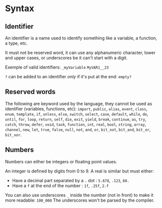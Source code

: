 # Syntax

## Identifier

An identifier is a name used to identify something like a variable, a function, a type, etc.

It must not be reserved word, it can use any alphanumeric character, lower and upper cases, or underscores be it can't start with a digit.

Exemple of valid identifiers:
`_myVariable`
`MyVAR1__23`

`?` can be added to an identifier *only* if it's put at the end:
`empty?`

## Reserved words

The following are keyword used by the language, they cannot be used as identifier (variables, functions, etc):
`import`, `public`, `alias`, `event`, `class`, `enum`, `template`, `if`, `unless`, `else`, `switch`, `select`, `case`, `default`, `while`, `do`, `until`, `for`, `loop`, `return`, `self`, `die`, `exit`, `yield`, `break`, `continue`, `as`, `try`, `catch`, `throw`, `defer`, `void`, `task`, `function`, `int`, `real`, `bool`, `string`, `array`, `channel`, `new`, `let`, `true`, `false`, `null`, `not`, `and`, `or`, `bit_not`, `bit_and`, `bit_or`, `bit_xor`.



## Numbers

Numbers can either be integers or floating point values.

An integer is defined by digits from 0 to 9.
A real is similar but must either:
- Have a decimal part separated by a `.` dot : `5.678`, `.123`, `60.`
- Have a `f` at the end of the number : `1f`, `.25f`, `2.f`

You can also use underscores `_` inside the number (not in front) to make it more readable: `100_000`
The underscores won't be parsed by the compiler.